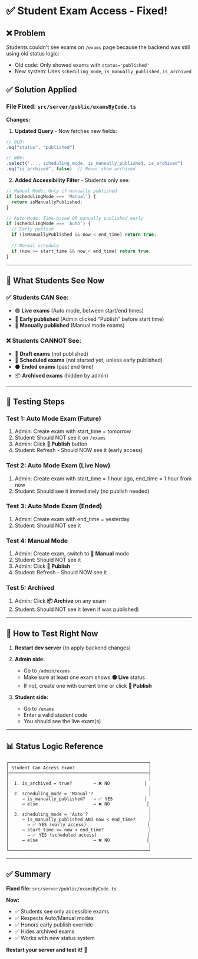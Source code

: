 # ✅ Student Exam Access - Fixed!

## ❌ Problem
Students couldn't see exams on `/exams` page because the backend was still using old status logic:
- Old code: Only showed exams with `status='published'`
- New system: Uses `scheduling_mode`, `is_manually_published`, `is_archived`

## ✅ Solution Applied

### **File Fixed:** `src/server/public/examsByCode.ts`

**Changes:**

1. **Updated Query** - Now fetches new fields:
```typescript
// OLD:
.eq("status", "published")

// NEW:
.select("..., scheduling_mode, is_manually_published, is_archived")
.eq("is_archived", false)  // Never show archived
```

2. **Added Accessibility Filter** - Students only see:
```typescript
// Manual Mode: Only if manually published
if (schedulingMode === 'Manual') {
  return isManuallyPublished;
}

// Auto Mode: Time-based OR manually published early
if (schedulingMode === 'Auto') {
  // Early publish
  if (isManuallyPublished && now < end_time) return true;
  
  // Normal schedule
  if (now >= start_time && now < end_time) return true;
}
```

---

## 🎯 What Students See Now

### **✅ Students CAN See:**
- 🟢 **Live exams** (Auto mode, between start/end times)
- 🚀 **Early published** (Admin clicked "Publish" before start time)
- 🔧 **Manually published** (Manual mode exams)

### **❌ Students CANNOT See:**
- 📝 **Draft exams** (not published)
- 🔵 **Scheduled exams** (not started yet, unless early published)
- ⚫ **Ended exams** (past end time)
- 📦 **Archived exams** (hidden by admin)

---

## 🧪 Testing Steps

### **Test 1: Auto Mode Exam (Future)**
1. Admin: Create exam with start_time = tomorrow
2. Student: Should NOT see it on `/exams`
3. Admin: Click **🚀 Publish** button
4. Student: Refresh - Should NOW see it (early access)

### **Test 2: Auto Mode Exam (Live Now)**
1. Admin: Create exam with start_time = 1 hour ago, end_time = 1 hour from now
2. Student: Should see it immediately (no publish needed)

### **Test 3: Auto Mode Exam (Ended)**
1. Admin: Create exam with end_time = yesterday
2. Student: Should NOT see it

### **Test 4: Manual Mode**
1. Admin: Create exam, switch to **🔧 Manual** mode
2. Student: Should NOT see it
3. Admin: Click **🚀 Publish**
4. Student: Refresh - Should NOW see it

### **Test 5: Archived**
1. Admin: Click **📦 Archive** on any exam
2. Student: Should NOT see it (even if was published)

---

## 🔄 How to Test Right Now

1. **Restart dev server** (to apply backend changes)
2. **Admin side:**
   - Go to `/admin/exams`
   - Make sure at least one exam shows **🟢 Live** status
   - If not, create one with current time or click **🚀 Publish**

3. **Student side:**
   - Go to `/exams`
   - Enter a valid student code
   - You should see the live exam(s)

---

## 📊 Status Logic Reference

```
┌─────────────────────────────────────────────────────┐
│ Student Can Access Exam?                            │
├─────────────────────────────────────────────────────┤
│                                                     │
│  1. is_archived = true?        → ❌ NO             │
│                                                     │
│  2. scheduling_mode = 'Manual'?                     │
│     → is_manually_published?   → ✅ YES            │
│     → else                     → ❌ NO              │
│                                                     │
│  3. scheduling_mode = 'Auto'?                       │
│     → is_manually_published AND now < end_time?     │
│       → ✅ YES (early access)                       │
│     → start_time <= now < end_time?                 │
│       → ✅ YES (scheduled access)                   │
│     → else                     → ❌ NO              │
│                                                     │
└─────────────────────────────────────────────────────┘
```

---

## ✅ Summary

**Fixed file:** `src/server/public/examsByCode.ts`

**Now:**
- ✅ Students see only accessible exams
- ✅ Respects Auto/Manual modes
- ✅ Honors early publish override
- ✅ Hides archived exams
- ✅ Works with new status system

**Restart your server and test it!** 🚀
